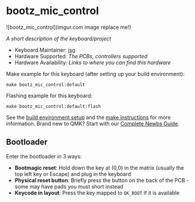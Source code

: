 # bootz_mic_control

![bootz_mic_control](imgur.com image replace me!)

*A short description of the keyboard/project*

* Keyboard Maintainer: [jsg](https://github.com/jsg)
* Hardware Supported: *The PCBs, controllers supported*
* Hardware Availability: *Links to where you can find this hardware*

Make example for this keyboard (after setting up your build environment):

    make bootz_mic_control:default

Flashing example for this keyboard:

    make bootz_mic_control:default:flash

See the [build environment setup](https://docs.qmk.fm/#/getting_started_build_tools) and the [make instructions](https://docs.qmk.fm/#/getting_started_make_guide) for more information. Brand new to QMK? Start with our [Complete Newbs Guide](https://docs.qmk.fm/#/newbs).

## Bootloader

Enter the bootloader in 3 ways:

* **Bootmagic reset**: Hold down the key at (0,0) in the matrix (usually the top left key or Escape) and plug in the keyboard
* **Physical reset button**: Briefly press the button on the back of the PCB - some may have pads you must short instead
* **Keycode in layout**: Press the key mapped to `QK_BOOT` if it is available
